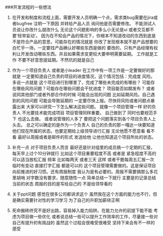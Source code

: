 ###开发流程的一些想法
1. 在开发和制度和流程上面，需要开发人员明确一个点，需求类bug需要在jira或者bugfree 注明一下原因 并转给产品人员 询问他是否需要修改。 不能测试人员说让你改什么就改什么 无论这个问题影响的多么小无论是ui 或者交互都不要‘轻举妄动’。 因为在不知会产品的情况下，你根本不知道改动的东西到底是不是符合产品的意思，可能存在的情况就是 你改了发现根本就不是产品想要的 白忙乎一场，一定要找产品确认好哪些东西是做的 要改的，只有产品经理有权利让开发改动哪些东西。并且如果需求变更较大要申明需要延期。 工作就是工作 不要不好意思提延期。不然坑的就是自己

2. 作为一个项目负责人 或者是小leader 在工作中有一项工作是一定要做好的那就是 一定要知道自己负责的项目的进度情况，这个情况包括：完成度 风险。 多说一点就是 这个项目进行到哪里了，完成了哪些未完成的有哪些？ 可能存在哪些风险问题？可能存在哪些问题会干扰进度？ 项目能否如期发布？ 或者说同其他部门或者外部合作的时候 可能会出现的问题 比如延期风险。自己遇到的风险问题 可能会导致延期的 一定要尽快上报。尽快将风险或者问题点暴露出来 大家可以研究一下怎么解决这些问题。  就像一个项目管理一样 好的负责人 不光要技术能完成项目 项目管理同样重要。  自己做到了 同时也要规范手下 也这么去做。 或者说管理的人多了
要把这个问题落实到各个项目负责人上头去。 总之可以确定的是作为一个负责人 自己的负责的那一嘎达一块要知道他们现在所属的状态。也要定期给上级领导进行汇报 无论他愿不愿意看 看不看 最好以周报或者是邮件的形式 发送给他 让他也知道这个项目所处的状态。

3. 补充一点 对于项目负责人而言 最好还是针对组里的成员搞一个定期的汇报，每天早上过个10分钟就行   比如这个项目重要程度不高 或者是 紧急程度不高的 可以适当放松汇报 频率 比如每两天 或者三天 这样 或者干脆每周五汇报一次 临时有变动 直接打字汇报 都是可以的 这个项目管理需要做的。这是保证项目向前推进的好习惯。还有周报制度 我认为是有必要的。周报不需要搞那么多花里胡哨 对字数没有要求，随意随性一点 简单总结一下就行  主要是的记录总结当前的状态 周报的目的是写给自己的 不是给领导看的

4. 关于ppt问题 感觉在很多公司都讲求这个 虽然我在这个方面的能力也不行，但是确实需要针对性的学习学习 为了自己的升职加薪转正啊

5. 死命搬砖终究不是好出路，容易掉入能力陷阱。在能力允许的前提下能不能 考虑为项目做一些优化 或者说总结一些可以提升工作效率的工作，尽量接一些对自己有提升的有挑战的 虽然这个过程会很难受很难受 坚持下来会有不一样的感受
